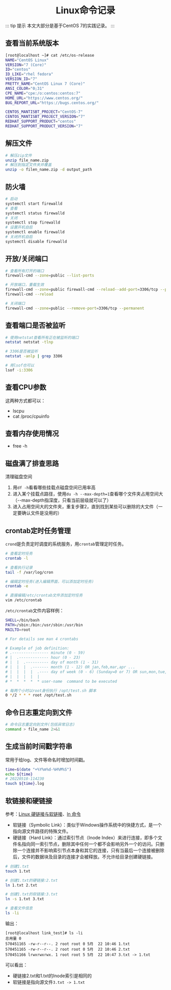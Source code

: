 <h1 align='center'>Linux命令记录</h1>

::: tip 提示
本文大部分是基于CentOS 7的实践记录。
:::

## 查看当前系统版本

```bash
[root@localhost ~]# cat /etc/os-release
NAME="CentOS Linux"
VERSION="7 (Core)"
ID="centos"
ID_LIKE="rhel fedora"
VERSION_ID="7"
PRETTY_NAME="CentOS Linux 7 (Core)"
ANSI_COLOR="0;31"
CPE_NAME="cpe:/o:centos:centos:7"
HOME_URL="https://www.centos.org/"
BUG_REPORT_URL="https://bugs.centos.org/"

CENTOS_MANTISBT_PROJECT="CentOS-7"
CENTOS_MANTISBT_PROJECT_VERSION="7"
REDHAT_SUPPORT_PRODUCT="centos"
REDHAT_SUPPORT_PRODUCT_VERSION="7"
```

## 解压文件

```bash
# 解压zip文件
unzip file_name.zip
# 解压到指定文件夹并覆盖
unzip -o filen_name.zip -d output_path
```

## 防火墙

```bash
# 启动
systemctl start firewalld
# 查看
systemctl status firewalld
# 关闭
systemctl stop firewalld
# 设置开机自启
systemctl enable firewalld
# 关闭开机自启
systemctl disable firewalld
```

## 开放/关闭端口

```bash
# 查看所有打开的端口
firewall-cmd --zone=public --list-ports

# 开放端口，重载生效
firewall-cmd --zone=public firewall-cmd --reload--add-port=3306/tcp --permanent
firewall-cmd --reload

# 关闭端口
firewall-cmd --zone=public --remove-port=3306/tcp --permanent
```

## 查看端口是否被监听

```bash
# 使用netstat查看所有正在被监听的端口
netstat netstat -tlnp

# 3306是否被监听
netstat -anlp | grep 3306

# 用lsof也可以
lsof -i:3306
```

## 查看CPU参数

这两种方式都可以：

- lscpu
- cat /proc/cpuinfo

## 查看内存使用情况

- free -h

## 磁盘满了排查思路

清理磁盘空间

1. 用`df -h`看看哪些挂载点磁盘空间已用率高
2. 进入某个挂载点路径，使用`du -h --max-depth=1`查看哪个文件夹占用空间大（--max-depth指深度，只看当前层级就可以了）
3. 进入占用空间大的文件夹，重复步骤2，直到找到某些可以删除的大文件（一定要确认文件是没用的）

## crontab定时任务管理

`crond`是负责定时调度的系统服务，用`crontab`管理定时任务。

```bash
# 查看定时任务
crontab -l

# 查看执行记录
tail -f /var/log/cron

# 编辑定时任务(进入编辑界面，可以添加定时任务)
crontab -e

# 直接编辑/etc/crontab文件添加定时任务
vim /etc/crontab
```

`/etc/crontab`文件内容样例：

```bash
SHELL=/bin/bash
PATH=/sbin:/bin:/usr/sbin:/usr/bin
MAILTO=root

# For details see man 4 crontabs

# Example of job definition:
# .---------------- minute (0 - 59)
# |  .------------- hour (0 - 23)
# |  |  .---------- day of month (1 - 31)
# |  |  |  .------- month (1 - 12) OR jan,feb,mar,apr ...
# |  |  |  |  .---- day of week (0 - 6) (Sunday=0 or 7) OR sun,mon,tue,wed,thu,fri,sat
# |  |  |  |  |
# *  *  *  *  * user-name  command to be executed

# 每两个小时以root身份执行 /opt/test.sh 脚本
0 */2 * * * root /opt/test.sh
```

## 命令日志重定向到文件

```bash
# 命令日志重定向到文件(包括异常日志)
command > file_name 2>&1
```

## 生成当前时间戳字符串

常用于给log、文件等命名时增加时间戳。

```bash
time=$(date "+%Y%m%d-%H%M%S")
echo ${time}
# 20220518-114230
touch ${time}.log
```

## 软链接和硬链接

参考：[Linux 硬链接与软链接](https://www.runoob.com/note/29134)、[ln 命令](https://www.runoob.com/linux/linux-comm-ln.html)

- 软链接（Symbolic Link）：类似于Windows操作系统中的快捷方式，是一个指向源文件路径的特殊文件。
- 硬链接（Hard Link）：通过索引节点（Inode Index）来进行连接，即多个文件名指向同一索引节点，删除其中任何一个都不会影响另外一个的访问。只删除一个连接并不影响索引节点本身和其它的连接，只有当最后一个连接被删除后，文件的数据块及目录的连接才会被释放。不允许给目录创建硬链接。

```bash
# 创建1.txt
touch 1.txt

# 创建1.txt的硬链接:2.txt
ln 1.txt 2.txt

# 创建1.txt的软链接:3.txt
ln -s 1.txt 3.txt

# 查看文件信息
ls -li
```

输出：

```
[root@localhost link_test]# ls -li
总用量 0
570451165 -rw-r--r--. 2 root root 0 5月  22 10:46 1.txt
570451165 -rw-r--r--. 2 root root 0 5月  22 10:46 2.txt
570451166 lrwxrwxrwx. 1 root root 5 5月  22 10:47 3.txt -> 1.txt
```

可以看出：

- 硬链接2.txt和1.txt的Inode索引是相同的
- 软链接是指向源文件`3.txt -> 1.txt`
